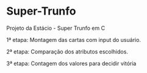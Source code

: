 # Super-Trunfo
Projeto da Estácio - Super Trunfo em C

1ª etapa: Montagem das cartas com input do usuário.

2ª etapa: Comparação dos atributos escolhidos.

3ª etapa: Contagem dos valores para decidir vitória
